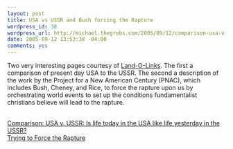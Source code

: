 ```yaml
--- 
layout: post
title: USA vs USSR and Bush forcing the Rapture
wordpress_id: 38
wordpress_url: http://michael.thegrebs.com/2005/09/12/comparison-usa-v-ussr-is-life-today-in-the-usa-like-life-yesterday-in-the-ussr-exile-mm-christians-in-exile-2000/
date: 2005-09-12 13:53:38 -04:00
comments: yes
---
```

Two very interesting pages courtesy of <a href="http://www.land-o-links.com/">Land-O-Links</a>.  The first a comparison of present day USA to the USSR.  The second a description of the work by the Project for a New American Century (PNAC), which includes Bush, Cheney, and Rice,  to force the rapture upon us by orchestrating world events to set up the conditions fundamentalist christians believe will lead to the rapture.<br /><br />


<a href="http://www.exilemm.com/e-sub-ussr1.shtml">Comparison: USA v. USSR: Is life today in the USA like life yesterday in the USSR?</a><br />
<a href="http://www.rense.com/general67/rap.htm">Trying to Force the Rapture</a>
